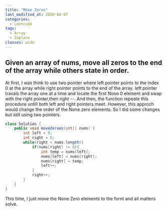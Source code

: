 ```yaml
---
title: "Move Zeros"
last_modified_at: 2020-04-07
categories:
  - Leetcode
tags:
  - Array
  - Inplace
classes: wide
---
```


## Given an array of nums, move all zeros to the end of the array while others state in order.
At first, I was think to use two pointer where left pointer points to the index 0 at the array while right pointer points to the end of the array. left pointer travals the array one at a time and locate the first None 0 element and swap with the right pointer,then right --. And then, the function repeate this procedure untill both left and right pointers meet. However, this approch would change the order of the None zero elements. So I did some changes but still using two pointers.

```java
class Solution {
    public void moveZeroes(int[] nums) {
        int left = 0;
        int right = 0;
        while(right < nums.length){
            if(nums[right] != 0){
                int temp = nums[left];
                nums[left] = nums[right];
                nums[right] = temp;
                left++;
            }
            right++;
        }
    }
}
```
This time, I just move the None Zero elements to the fornt and all matters solve.
